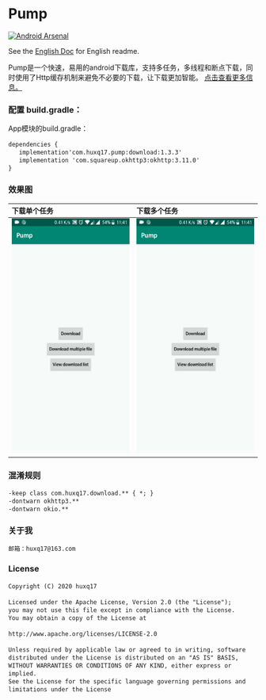 # Pump
[![Android Arsenal]( https://img.shields.io/badge/Android%20Arsenal-Pump-green.svg?style=flat)]( https://android-arsenal.com/details/1/7293 )

See the [English Doc](https://github.com/huxq17/Pump/blob/master/README.md) for English readme.

Pump是一个快速，易用的android下载库，支持多任务，多线程和断点下载，同时使用了Http缓存机制来避免不必要的下载，让下载更加智能。 [点击查看更多信息。](https://github.com/huxq17/Pump/wiki/%E4%BD%BF%E7%94%A8%E8%AF%B4%E6%98%8E)

### 配置 build.gradle：
App模块的build.gradle：

```
dependencies {
   implementation'com.huxq17.pump:download:1.3.3'
   implementation 'com.squareup.okhttp3:okhttp:3.11.0'
}

```
### 效果图

|下载单个任务|下载多个任务|
|:-----|:-----|
| <img src="art/download_file.gif" width="280" height="475" /> | <img src="art/download_files.gif" width="280" height="475" /> |

### 混淆规则

```
-keep class com.huxq17.download.** { *; }
-dontwarn okhttp3.**
-dontwarn okio.**
```

### 关于我
    邮箱：huxq17@163.com

### License

    Copyright (C) 2020 huxq17

    Licensed under the Apache License, Version 2.0 (the "License");
    you may not use this file except in compliance with the License.
    You may obtain a copy of the License at

    http://www.apache.org/licenses/LICENSE-2.0

    Unless required by applicable law or agreed to in writing, software
    distributed under the License is distributed on an "AS IS" BASIS,
    WITHOUT WARRANTIES OR CONDITIONS OF ANY KIND, either express or implied.
    See the License for the specific language governing permissions and
    limitations under the License
